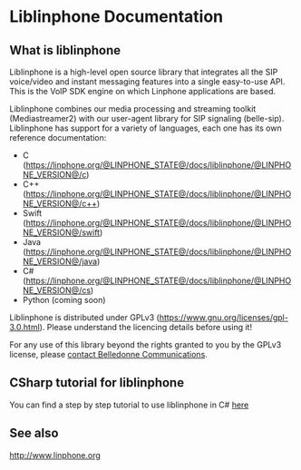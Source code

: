 # Liblinphone Documentation

## What is liblinphone

Liblinphone is a high-level open source library that integrates all the SIP voice/video and instant messaging features into a single easy-to-use API. This is the VoIP SDK engine on which Linphone applications are based.

Liblinphone combines our media processing and streaming toolkit (Mediastreamer2) with our user-agent library for SIP signaling (belle-sip). Liblinphone has support for a variety of languages, each one has its own reference documentation:

 - C (https://linphone.org/@LINPHONE_STATE@/docs/liblinphone/@LINPHONE_VERSION@/c)
 - C++ (https://linphone.org/@LINPHONE_STATE@/docs/liblinphone/@LINPHONE_VERSION@/c++)
 - Swift (https://linphone.org/@LINPHONE_STATE@/docs/liblinphone/@LINPHONE_VERSION@/swift)
 - Java (https://linphone.org/@LINPHONE_STATE@/docs/liblinphone/@LINPHONE_VERSION@/java)
 - C# (https://linphone.org/@LINPHONE_STATE@/docs/liblinphone/@LINPHONE_VERSION@/cs)
 - Python (coming soon)

Liblinphone is distributed under GPLv3 (https://www.gnu.org/licenses/gpl-3.0.html). Please understand the licencing details before using it!

For any use of this library beyond the rights granted to you by the GPLv3 license, please [contact Belledonne Communications](https://www.linphone.org/contact).

## CSharp tutorial for liblinphone

You can find a step by step tutorial to use liblinphone in C# [here](https://gitlab.linphone.org/BC/public/tutorials)

## See also
http://www.linphone.org
